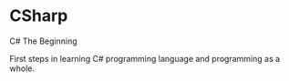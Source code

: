 # CSharp
C# The Beginning

First steps in learning C# programming language and programming as a whole.

